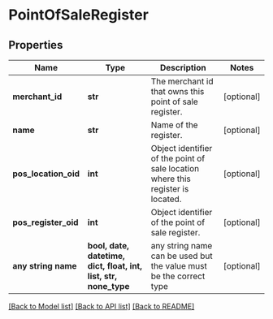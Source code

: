 # PointOfSaleRegister


## Properties
Name | Type | Description | Notes
------------ | ------------- | ------------- | -------------
**merchant_id** | **str** | The merchant id that owns this point of sale register. | [optional] 
**name** | **str** | Name of the register. | [optional] 
**pos_location_oid** | **int** | Object identifier of the point of sale location where this register is located. | [optional] 
**pos_register_oid** | **int** | Object identifier of the point of sale register. | [optional] 
**any string name** | **bool, date, datetime, dict, float, int, list, str, none_type** | any string name can be used but the value must be the correct type | [optional]

[[Back to Model list]](../README.md#documentation-for-models) [[Back to API list]](../README.md#documentation-for-api-endpoints) [[Back to README]](../README.md)


